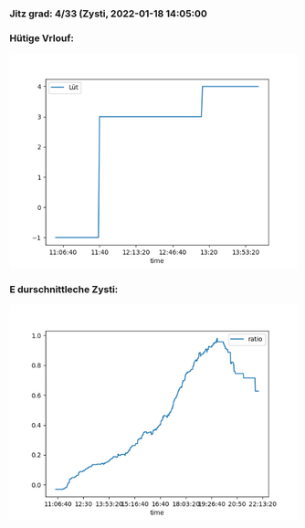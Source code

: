 ### Jitz grad: 4/33 (Zysti, 2022-01-18 14:05:00

### Hütige Vrlouf:
![Graph](Today.png)

### E durschnittleche Zysti:
![Graph](Zysti.png)